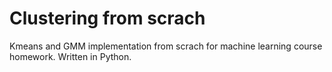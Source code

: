 # Clustering from scrach
Kmeans and GMM implementation from scrach for machine learning course homework. Written in Python. 
